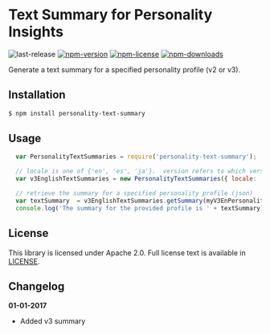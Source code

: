# Text Summary for Personality Insights

![last-release](https://img.shields.io/github/tag/personality-insights/text-summary.svg)
[![npm-version](https://img.shields.io/npm/v/personality-text-summary.svg)](https://www.npmjs.com/package/personality-text-summary)
[![npm-license](https://img.shields.io/npm/l/personality-text-summary.svg)](https://www.npmjs.com/package/personality-text-summary)
[![npm-downloads](https://img.shields.io/npm/dm/personality-text-summary.svg)](https://www.npmjs.com/package/personality-text-summary)

Generate a text summary for a specified personality profile (v2 or v3).

## Installation

```sh
$ npm install personality-text-summary
```
## Usage

```JavaScript
  var PersonalityTextSummaries = require('personality-text-summary');

  // locale is one of {'en', 'es', 'ja'}.  version refers to which version of Watson Personality Insights to use, v2 or v3.
  var v3EnglishTextSummaries = new PersonalityTextSummaries({ locale: 'en', version: 'v3' });

  // retrieve the summary for a specified personality profile (json)
  var textSummary  = v3EnglishTextSummaries.getSummary(myV3EnPersonalityProfile);
  console.log('The summary for the provided profile is ' + textSummary);

  ```

## License

This library is licensed under Apache 2.0. Full license text is
available in [LICENSE](LICENSE).

## Changelog

__01-01-2017__
 * Added v3 summary
